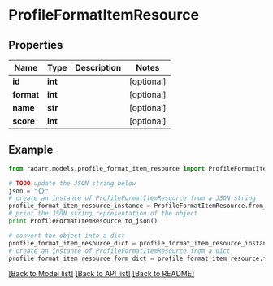 # ProfileFormatItemResource


## Properties
Name | Type | Description | Notes
------------ | ------------- | ------------- | -------------
**id** | **int** |  | [optional] 
**format** | **int** |  | [optional] 
**name** | **str** |  | [optional] 
**score** | **int** |  | [optional] 

## Example

```python
from radarr.models.profile_format_item_resource import ProfileFormatItemResource

# TODO update the JSON string below
json = "{}"
# create an instance of ProfileFormatItemResource from a JSON string
profile_format_item_resource_instance = ProfileFormatItemResource.from_json(json)
# print the JSON string representation of the object
print ProfileFormatItemResource.to_json()

# convert the object into a dict
profile_format_item_resource_dict = profile_format_item_resource_instance.to_dict()
# create an instance of ProfileFormatItemResource from a dict
profile_format_item_resource_form_dict = profile_format_item_resource.from_dict(profile_format_item_resource_dict)
```
[[Back to Model list]](../README.md#documentation-for-models) [[Back to API list]](../README.md#documentation-for-api-endpoints) [[Back to README]](../README.md)


